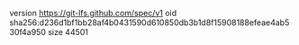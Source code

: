 version https://git-lfs.github.com/spec/v1
oid sha256:d236d1bf1bb28af4b0431590d610850db3b1d8f15908188efeae4ab530f4a950
size 44501
